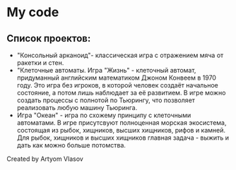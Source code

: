 My code
========

## Список проектов:

* "Консольный арканоид"- классическая игра с отражением мяча от ракетки и стен.
* "Клеточные автоматы. Игра "Жизнь" -  клеточный автомат, придуманный английским математиком Джоном Конвеем в 1970 году. Это игра без игроков, в которой человек создаёт начальное состояние, а потом лишь наблюдает за её развитием. В игре можно создать процессы с полнотой по Тьюрингу, что позволяет реализовать любую машину Тьюринга.
* Игра "Океан" - игра по схожему принципу с клеточными автоматами. В игре присутсвуют полноценная морская экосистема, состоящая из рыбок, хищников, высших хищников, рифов и камней. Для рыбок, хищников и высших хищников главная задача - выжить и дать как можно больше потомства.

Created by Artyom Vlasov